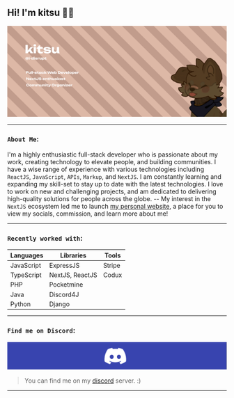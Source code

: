 ## Hi! I'm kitsu 👋🏼
<!-- Image banner here -->
![Profile Banner](./content/banner.png)

---
### `About Me`:

I'm a highly enthusiastic full-stack developer who is passionate about my work, creating technology to elevate people, and building communities. I have a wise range of experience with various technologies including `ReactJS`, `JavaScript`, `APIs`, `Markup`, and `NextJS`. I am constantly learning and expanding my skill-set to stay up to date with the latest technologies. I love to work on new and challenging projects, and am dedicated to delivering high-quality solutions for people across the globe. -- My interest in the `NextJS` ecosystem led me to launch <!-- Link My Portfolio --> [my personal website](https://disrupts.tk/), a place for you to view my socials, commission, and learn more about me!

---
### `Recently worked with`:

<table>
   <thead>
      <tr>
         <th>Languages</th>
         <th>Libraries</th>
         <th>Tools</th>
      </tr>
   </thead>
   <tbody>
      <tr>
         <td>JavaScript</td>
         <td>ExpressJS</td>
         <td>Stripe</td>
      </tr>
      <tr>
         <td>TypeScript</td>
         <td>NextJS, ReactJS</td>
         <td>Codux</td>
      </tr>
      <tr>
         <td>PHP</td>
         <td>Pocketmine</td>
         <td></td>
      </tr>
      <tr>
         <td>Java</td>
         <td>Discord4J</td>
         <td></td>
      </tr>
      <tr>
         <td>Python</td>
         <td>Django</td>
         <td></td>
      </tr>
   </tbody>
</table>



---
### `Find me on Discord`:
![discord_banner](./content/discord_banner.png)

> You can find me on my [discord](https://discord.gg/WNANVdswey) server. :)


---
